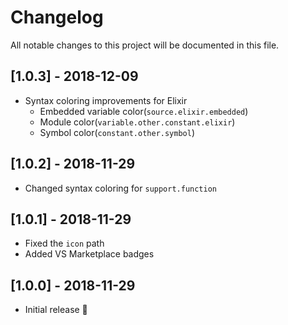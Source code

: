 # Changelog
All notable changes to this project will be documented in this file.

## [1.0.3] - 2018-12-09

- Syntax coloring improvements for Elixir
  - Embedded variable color(`source.elixir.embedded`)
  - Module color(`variable.other.constant.elixir`)
  - Symbol color(`constant.other.symbol`)

## [1.0.2] - 2018-11-29

- Changed syntax coloring for `support.function`

## [1.0.1] - 2018-11-29

- Fixed the `icon` path
- Added VS Marketplace badges

## [1.0.0] - 2018-11-29

- Initial release 🎉
